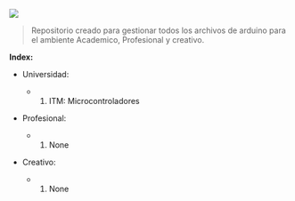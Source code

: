 ![](https://upload.wikimedia.org/wikipedia/commons/4/42/Arduino_Uno_logo.png)

> Repositorio creado para gestionar todos los archivos de arduino para el ambiente Academico, Profesional y creativo.

**Index:**
                
+ Universidad:

    + 1. ITM: Microcontroladores
    
+ Profesional:
    + 1. None

+ Creativo:
    + 1. None
